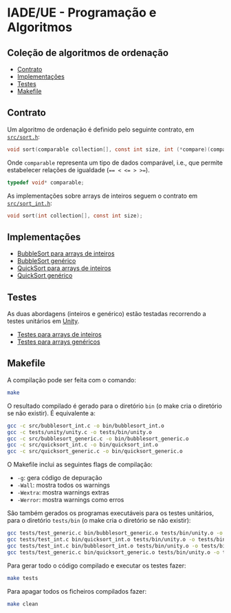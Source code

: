 # IADE/UE - Programação e Algoritmos  <!-- omit in toc -->

## Coleção de algoritmos de ordenação <!-- omit in toc -->

- [Contrato](#contrato)
- [Implementações](#implementações)
- [Testes](#testes)
- [Makefile](#makefile)

## Contrato

Um algoritmo de ordenação é definido pelo seguinte contrato, em [`src/sort.h`](src/sort.h):

```C
void sort(comparable collection[], const int size, int (*compare)(comparable, comparable));
```

Onde `comparable` representa um tipo de dados comparável, i.e., que permite estabelecer relações de igualdade (`== < <= > >=`).

```C
typedef void* comparable;
```

As implementações sobre arrays de inteiros seguem o contrato em [`src/sort_int.h`](src/sort_int.h):

```C
void sort(int collection[], const int size);
```

## Implementações

- [BubbleSort para arrays de inteiros](src/bubblesort_int.c)
- [BubbleSort genérico](src/bubblesort_generic.c)
- [QuickSort para arrays de inteiros](src/quicksort_int.c)
- [QuickSort genérico](src/quicksort_generic.c)

## Testes

As duas abordagens (inteiros e genérico) estão testadas recorrendo a testes unitários em [Unity](https://github.com/ThrowTheSwitch/Unity).

- [Testes para arrays de inteiros](tests/test_int.c)
- [Testes para arrays genéricos](tests/test_generic.c)

## Makefile

A compilação pode ser feita com o comando:

```bash
make
```

O resultado compilado é gerado para o diretório `bin` (o make cria o diretório se não existir). É equivalente a:

```bash
gcc -c src/bubblesort_int.c -o bin/bubblesort_int.o
gcc -c tests/unity/unity.c -o tests/bin/unity.o
gcc -c src/bubblesort_generic.c -o bin/bubblesort_generic.o
gcc -c src/quicksort_int.c -o bin/quicksort_int.o
gcc -c src/quicksort_generic.c -o bin/quicksort_generic.o
```

O Makefile inclui as seguintes flags de compilação:

- `-g`: gera código de depuração
- `-Wall`: mostra todos os warnings
- `-Wextra`: mostra warnings extras
- `-Werror`: mostra warnings como erros

Sâo também gerados os programas executáveis para os testes unitários, para o diretório `tests/bin` (o make cria o diretório se não existir):

```bash
gcc tests/test_generic.c bin/bubblesort_generic.o tests/bin/unity.o -o tests/bin/test_bubblesort_generic
gcc tests/test_int.c bin/quicksort_int.o tests/bin/unity.o -o tests/bin/test_quicksort_int
gcc tests/test_int.c bin/bubblesort_int.o tests/bin/unity.o -o tests/bin/test_bubblesort_int
gcc tests/test_generic.c bin/quicksort_generic.o tests/bin/unity.o -o tests/bin/test_quicksort_generic
```

Para gerar todo o código compilado e executar os testes fazer:

```bash
make tests
```

Para apagar todos os ficheiros compilados fazer:

```bash
make clean
```

